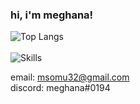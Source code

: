 ### hi, i'm meghana!

<!--msomu07/msomu07** is a ✨ _special_ ✨ repository because its `README.md` (this file) appears on your GitHub profile.-->

![Top Langs](https://github-readme-stats.vercel.app/api/top-langs/?username=msomu07)
<br>
<br>
![Skills](https://skillicons.dev/icons?i=java,html,css,js,py,sqlite,wordpress,instagram,github,codepen&theme=light&perline=6)
<br>

email: msomu32@gmail.com 
<br>
discord: meghana#0194

<!-- 🔭 I’m currently working on ...
- 🌱 I’m currently learning ...
- 👯 I’m looking to collaborate on ...
- 🤔 I’m looking for help with ...
- 💬 Ask me about ...
- 📫 How to reach me: ...
- 😄 Pronouns: ...
- ⚡ Fun fact: ...
-->

